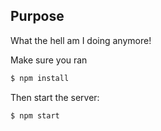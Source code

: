## Purpose
What the hell am I doing anymore!

Make sure you ran 

```bash
$ npm install
```
Then start the server:

```bash
$ npm start
```
